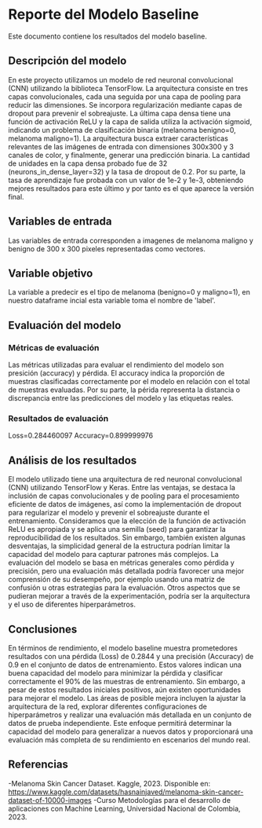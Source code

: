 # Reporte del Modelo Baseline

Este documento contiene los resultados del modelo baseline.

## Descripción del modelo

En este proyecto utilizamos un modelo de red neuronal convolucional (CNN) utilizando la biblioteca TensorFlow. La arquitectura consiste en tres capas convolucionales, cada una seguida por una capa de pooling para reducir las dimensiones. Se incorpora regularización mediante capas de dropout para prevenir el sobreajuste. La última capa densa tiene una función de activación ReLU y la capa de salida utiliza la activación sigmoid, indicando un problema de clasificación binaria (melanoma benigno=0, melanoma maligno=1). La arquitectura busca extraer características relevantes de las imágenes de entrada con dimensiones 300x300 y 3 canales de color, y finalmente, generar una predicción binaria. La cantidad de unidades en la capa densa probado fue de 32 (neurons_in_dense_layer=32) y la tasa de dropout de 0.2. Por su parte, la tasa de aprendizaje fue probada con un valor de 1e-2 y 1e-3, obteniendo mejores resultados para este último y por tanto es el que aparece la versión final.

## Variables de entrada

Las variables de entrada corresponden a imagenes de melanoma maligno y benigno de 300 x 300 pixeles representadas como vectores.

## Variable objetivo

La variable a predecir es el tipo de melanoma (benigno=0 y maligno=1), en nuestro dataframe incial esta variable toma el nombre de 'label'.

## Evaluación del modelo

### Métricas de evaluación

Las métricas utilizadas para evaluar el rendimiento del modelo son presición (accuracy) y pérdida. El accuracy indica la proporción de muestras clasificadas correctamente por el modelo en relación con el total de muestras evaluadas. Por su parte, la périda representa la distancia o discrepancia entre las predicciones del modelo y las etiquetas reales. 

### Resultados de evaluación
Loss=0.284460097
Accuracy=0.899999976

## Análisis de los resultados

El modelo utilizado tiene una arquitectura de red neuronal convolucional (CNN) utilizando TensorFlow y Keras. Entre las ventajas, se destaca la inclusión de capas convolucionales y de pooling para el procesamiento eficiente de datos de imágenes, así como la implementación de dropout para regularizar el modelo y prevenir el sobreajuste durante el entrenamiento. Consideramos que la elección de la función de activación ReLU es apropiada y se aplica una semilla (seed) para garantizar la reproducibilidad de los resultados. Sin embargo, también existen algunas desventajas, la simplicidad general de la estructura podrían limitar la capacidad del modelo para capturar patrones más complejos. La evaluación del modelo se basa en métricas generales como pérdida y precisión, pero una evaluación más detallada podría favorecer una mejor comprensión de su desempeño, por ejemplo usando una matriz de confusión u otras estrategias para la evaluación. Otros aspectos que se pudieran mejorar a través de la experimentación, podría ser la arquitectura y el uso de diferentes hiperparámetros.

## Conclusiones

En términos de rendimiento, el modelo baseline muestra prometedores resultados con una pérdida (Loss) de 0.2844 y una precisión (Accuracy) de 0.9 en el conjunto de datos de entrenamiento. Estos valores indican una buena capacidad del modelo para minimizar la pérdida y clasificar correctamente el 90% de las muestras de entrenamiento. Sin embargo, a pesar de estos resultados iniciales positivos, aún existen oportunidades para mejorar el modelo. Las áreas de posible mejora incluyen la ajustar la arquitectura de la red, explorar diferentes configuraciones de hiperparámetros y realizar una evaluación más detallada en un conjunto de datos de prueba independiente. Este enfoque permitirá determinar la capacidad del modelo para generalizar a nuevos datos y proporcionará una evaluación más completa de su rendimiento en escenarios del mundo real.

## Referencias

-Melanoma Skin Cancer Dataset. Kaggle, 2023. Disponible en: https://www.kaggle.com/datasets/hasnainjaved/melanoma-skin-cancer-dataset-of-10000-images
-Curso Metodologías para el desarrollo de aplicaciones con Machine Learning, Universidad Nacional de Colombia, 2023.
